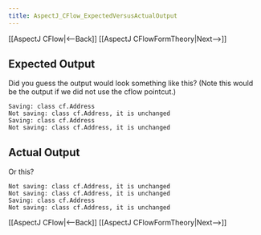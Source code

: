 ```yaml
---
title: AspectJ_CFlow_ExpectedVersusActualOutput
---
```

[[AspectJ CFlow|<--Back]] [[AspectJ CFlowFormTheory|Next-->]]

## Expected Output
Did you guess the output would look something like this? (Note this would be the output if we did not use the cflow pointcut.)
```
Saving: class cf.Address
Not saving: class cf.Address, it is unchanged
Saving: class cf.Address
Not saving: class cf.Address, it is unchanged
```
## Actual Output
Or this?
```
Not saving: class cf.Address, it is unchanged
Not saving: class cf.Address, it is unchanged
Saving: class cf.Address
Not saving: class cf.Address, it is unchanged
```

[[AspectJ CFlow|<--Back]] [[AspectJ CFlowFormTheory|Next-->]]



